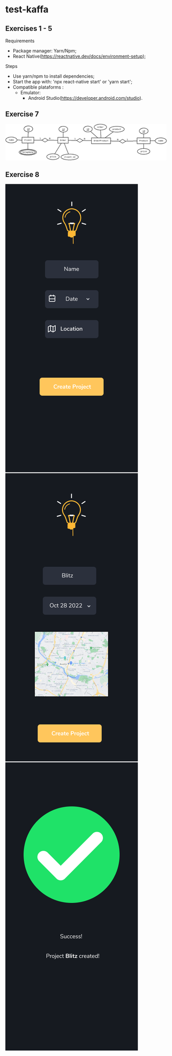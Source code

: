 # test-kaffa

## Exercises 1 - 5

Requirements

- Package manager: Yarn/Npm;
- React Native(https://reactnative.dev/docs/environment-setup);

Steps

- Use yarn/npm to install dependencies;
- Start the app with: 'npx react-native start' or 'yarn start';
- Compatible plataforms :
  - Emulator:
    - Android Studio(https://developer.android.com/studio).

## Exercise 7

![](src/NumberSeven/Diagram.png)

## Exercise 8

![](src/NumberEight/screen1.png)
![](src/NumberEight/screen2.png)
![](src/NumberEight/screen3.png)
